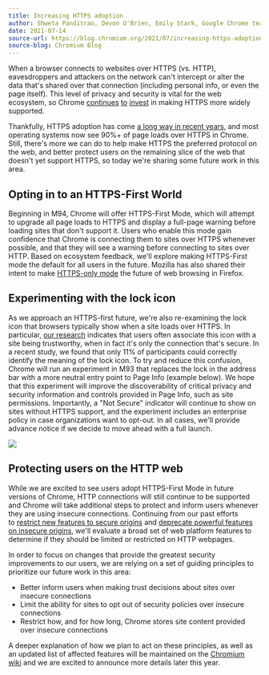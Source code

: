 ```yaml
---
title: Increasing HTTPS adoption
author: Shweta Panditrao, Devon O'Brien, Emily Stark, Google Chrome team
date: 2021-07-14
source-url: https://blog.chromium.org/2021/07/increasing-https-adoption.html
source-blog: Chromium Blog
---
```


When a browser connects to websites over HTTPS (vs. HTTP), eavesdroppers and attackers on the network can't intercept or alter the data that's shared over that connection (including personal info, or even the page itself). This level of privacy and security is vital for the web ecosystem, so Chrome [continues](https://blog.chromium.org/2019/10/no-more-mixed-messages-about-https.html) [to](https://blog.chromium.org/2020/02/protecting-users-from-insecure.html) [invest](https://blog.chromium.org/2021/03/a-safer-default-for-navigation-https.html) in making HTTPS more widely supported.

Thankfully, HTTPS adoption has come [a long way in recent years](https://transparencyreport.google.com/https/overview?hl=en), and most operating systems now see 90%+ of page loads over HTTPS in Chrome. Still, there's more we can do to help make HTTPS the preferred protocol on the web, and better protect users on the remaining slice of the web that doesn't yet support HTTPS, so today we're sharing some future work in this area.

Opting in to an HTTPS-First World
---------------------------------

Beginning in M94, Chrome will offer HTTPS-First Mode, which will attempt to upgrade all page loads to HTTPS and display a full-page warning before loading sites that don't support it. Users who enable this mode gain confidence that Chrome is connecting them to sites over HTTPS whenever possible, and that they will see a warning before connecting to sites over HTTP. Based on ecosystem feedback, we'll explore making HTTPS-First mode the default for all users in the future. Mozilla has also shared their intent to make [HTTPS-only mode](https://blog.mozilla.org/security/2020/11/17/firefox-83-introduces-https-only-mode/) the future of web browsing in Firefox.

Experimenting with the lock icon
----------------------------------

As we approach an HTTPS-first future, we're also re-examining the lock icon that browsers typically show when a site loads over HTTPS. In particular, [our research](https://research.google/pubs/pub45366/) indicates that users often associate this icon with a site being trustworthy, when in fact it's only the connection that's secure. In a recent study, we found that only 11% of participants could correctly identify the meaning of the lock icon. To try and reduce this confusion, Chrome will run an experiment in M93 that replaces the lock in the address bar with a more neutral entry point to Page Info (example below). We hope that this experiment will improve the discoverability of critical privacy and security information and controls provided in Page Info, such as site permissions. Importantly, a "Not Secure" indicator will continue to show on sites without HTTPS support, and the experiment includes an enterprise policy in case organizations want to opt-out. In all cases, we'll provide advance notice if we decide to move ahead with a full launch.

![](https://lh5.googleusercontent.com/qX5CZSRNrhxon9VmUvf5hM_IGM5nYKrNSQgmjc4m08GnaIXvdV58jxpL41964FdzVswxfvsQe3zaSjP-nhW7_SzXtxAi8lw_Om0qTGLzDt0BybYO6XRGRaQCrDqHJMhmKOJooLOFafyTr2pV4kWds2okike_-YNzhjpwbZ1T3RhH2G-2)

Protecting users on the HTTP web
--------------------------------

While we are excited to see users adopt HTTPS-First Mode in future versions of Chrome, HTTP connections will still continue to be supported and Chrome will take additional steps to protect and inform users whenever they are using insecure connections. Continuing from our past efforts to [restrict new features to secure origins](https://www.chromium.org/Home/chromium-security/prefer-secure-origins-for-powerful-new-features) and [deprecate powerful features on insecure origins](https://www.chromium.org/Home/chromium-security/deprecating-powerful-features-on-insecure-origins), we'll evaluate a broad set of web platform features to determine if they should be limited or restricted on HTTP webpages.

In order to focus on changes that provide the greatest security improvements to our users, we are relying on a set of guiding principles to prioritize our future work in this area:

-   Better inform users when making trust decisions about sites over insecure connections
-   Limit the ability for sites to opt out of security policies over insecure connections
-   Restrict how, and for how long, Chrome stores site content provided over insecure connections

A deeper explanation of how we plan to act on these principles, as well as an updated list of affected features will be maintained on the [Chromium wiki](https://www.chromium.org/Home/chromium-security/deprecating-powerful-features-on-insecure-origins) and we are excited to announce more details later this year.